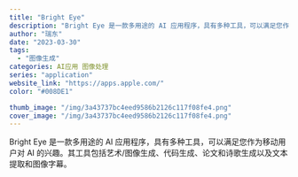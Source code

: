 ```yaml
---
title: "Bright Eye"
description: "Bright Eye 是一款多用途的 AI 应用程序，具有多种工具，可以满足您作为移动用户对 AI 的兴趣。其工具包括艺"
author: "瑞东"
date: "2023-03-30"
tags:
  - "图像生成"
categories: AI应用 图像处理
series: "application"
website_link: "https://apps.apple.com/"
color: "#008DE1"

thumb_image: "/img/3a43737bc4eed9586b2126c117f08fe4.png"
cover_image: "/img/3a43737bc4eed9586b2126c117f08fe4.png"
---
```


Bright Eye 是一款多用途的 AI 应用程序，具有多种工具，可以满足您作为移动用户对 AI 的兴趣。其工具包括艺术/图像生成、代码生成、论文和诗歌生成以及文本提取和图像字幕。